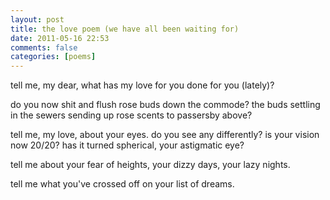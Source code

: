 ```yaml
---
layout: post
title: the love poem (we have all been waiting for)
date: 2011-05-16 22:53
comments: false
categories: [poems]
---
```


tell me, my dear,
what has my love for you
done for you (lately)?

do you now shit and flush
rose buds down the commode?
the buds settling in the sewers
sending up rose scents
to passersby above?

tell me, my love,
about your eyes.
do you see any differently?
is your vision now 20/20?
has it turned spherical,
your astigmatic eye?

tell me about your
fear of heights,
your dizzy days,
your lazy nights.

tell me what you've
crossed off on your
list of dreams.
